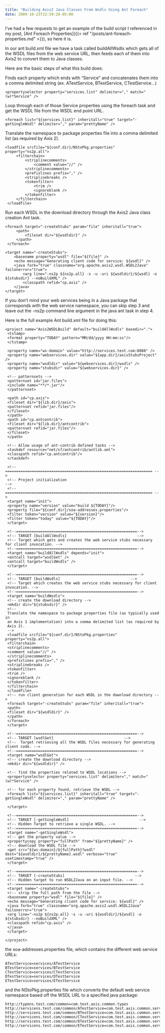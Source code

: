 ```yaml
---
title: "Building Axis2 Java Classes From Wsdls Using Ant Foreach"
date: 2009-10-23T22:59:28-05:00
---
```


I’ve had a few requests to get an example of the build script I referenced in my post, [Ant Foreach Properties]({{< ref "/posts/ant-foreach-properties.md" >}}), so here it is.

In our ant build.xml file we have a task called buildAllWsdls which gets all of the WSDL files from the web service URL, then feeds each of them into Axis2 to convert them to Java classes.

Here are the basic steps of what this build does:

Finds each property which ends with “Service” and concatenates them into a comma delimited string (ex. ATestService, BTestService, CTestService…)

```
<propertyselector property="services.list" delimiter="," match="(w)*Service" />
```

Loop through each of those Service properties using the foreach task and get the WSDL file from the WSDL end point URL.

```
<foreach list="${services.list}" inheritall="true" target="-getSingleWsdl" delimiter="," param="prettyName" />
```

Translate the namespace to package properties file into a comma delimited list (as required by Axis 2).

```
<loadfile srcfile="${conf.dir}/NStoPkg.properties" property="ns2p.all">
     <filterchain>
         <striplinecomments>
             <comment value="//" />
         </striplinecomments>
         <prefixlines prefix="," />
         <striplinebreaks />
         <tokenfilter>
             <trim />
             <ignoreblank />
         </tokenfilter>
     </filterchain>
 </loadfile>
```

Run each WSDL in the download directory through the Axis2 Java class creation Ant task.

```
<foreach target="-createStubs" param="file" inheritall="true">
     <path>
         <fileset dir="${wsdldir}" />
     </path>
 </foreach>
 
<target name="-createStubs">
    <basename property="wsdl" file="${file}" />
    <echo message="Generating client code for service: ${wsdl}" />
    <java fork="true" classname="org.apache.axis2.wsdl.WSDL2Java" failonerror="true">
        <arg line="-ns2p ${ns2p.all} -s -u -uri ${wsdldir}/${wsdl} -o ${stubsdir} --noBuildXML" />
        <classpath refid="cp.axis" />
    </java>
</target>
```

If you don’t mind your web services being in a Java package that corresponds with the web service namespace, you can skip step 3 and leave out the -ns2p command line argument in the java ant task in step 4.

Here is the full example Ant build.xml file for doing this:

```
<project name="Axis2WSDLBuild" default="buildAllWsdls" basedir=".">
 <tstamp>
 <format property="TODAY" pattern="MM/dd/yyyy HH:mm:ss"/>
 </tstamp>
 
 <property name="ws-domain" value="http://services.test.com:8080" />
 <property name="webservices.dir" value="${app.dir}/axisStubsProject" />
 <property name="wsdldir" value="${webservices.dir}/wsdls" />
 <property name="stubsdir" value="${webservices.dir}" />
 
 <!-- patternsets -->
 <patternset id="jar.files">
 <include name="**/*.jar"/>
 </patternset>
 
 <path id="cp.axis">
 <fileset dir="${lib.dir}/axis">
 <patternset refid="jar.files"/>
 </fileset>
 </path>
 <path id="cp.antcontrib">
 <fileset dir="${lib.dir}/antcontrib">
 <patternset refid="jar.files"/>
 </fileset>
 </path>
 
 <!-- Allow usage of ant-contrib defined tasks -->
 <taskdef resource="net/sf/antcontrib/antlib.xml">
 <classpath refid="cp.antcontrib"/>
 </taskdef>
 
 <!-- =================================================================== -->
 <!-- Project initialization                                              -->
 <!-- =================================================================== -->
 <target name="init">
 <property name="version" value="build ${TODAY}"/>
 <property file="${conf.dir}/soa-addresses.properties"/>
 <filter token="version" value="${version}"/>
 <filter token="today" value="${TODAY}"/>
 </target>
 
 <!--=======================================================-->
 <!-- TARGET [buildAllWsdls]                                -->
 <!-- Target which gets and creates the web service stubs necessary for client invocation. -->
 <!--=======================================================-->
 <target name="buildAllWsdls" depends="init">
 <antcall target="wsdlGet" />
 <antcall target="buildWsdls" />
 </target>
 
 <!--=======================================================-->
 <!-- TARGET [buildWsdls]                                -->
 <!-- Target which creates the web service stubs necessary for client invocation. -->
 <!--=======================================================-->
 <target name="buildWsdls">
 <!-- create the download directory -->
 <mkdir dir="${stubsdir}" />
 <!--
 Translate the namespace to package properties file (as typically used in
 an Axis 1 implementation) into a comma delimited list (as required by
 Axis 2).
 -->
 <loadfile srcfile="${conf.dir}/NStoPkg.properties" property="ns2p.all">
 <filterchain>
 <striplinecomments>
 <comment value="//" />
 </striplinecomments>
 <prefixlines prefix="," />
 <striplinebreaks />
 <tokenfilter>
 <trim />
 <ignoreblank />
 </tokenfilter>
 </filterchain>
 </loadfile>
 <!-- run client generation for each WSDL in the download directory -->
 <foreach target="-createStubs" param="file" inheritall="true">
 <path>
 <fileset dir="${wsdldir}" />
 </path>
 </foreach>
 </target>
 
 <!--=======================================================-->
 <!-- TARGET [wsdlGet]                                -->
 <!--  Target retrieving all the WSDL files necessary for generating client code. -->
 <!--=======================================================-->
 <target name="wsdlGet">
 <!-- create the download directory -->
 <mkdir dir="${wsdldir}" />
 
 <!-- find the properties related to WSDL locations -->
 <propertyselector property="services.list" delimiter="," match="(w)*Service" />
 
 <!-- for each property found, retrieve the WSDL -->
 <foreach list="${services.list}" inheritall="true" target="-getSingleWsdl" delimiter="," param="prettyName" />
 
 </target>
 
 <!--=======================================================-->
 <!-- TARGET [-getSingleWsdl]                                -->
 <!-- Hidden Target to retrieve a single WSDL. -->
 <!--=======================================================-->
 <target name="-getSingleWsdl">
 <!-- get the property value -->
 <propertycopy property="fullPath" from="${prettyName}" />
 <!-- download the WSDL file -->
 <get src="${ws-domain}/${fullPath}?wsdl" dest="${wsdldir}/${prettyName}.wsdl" verbose="true" usetimestamp="true" />
 </target>
 
 <!--=======================================================-->
 <!-- TARGET [-createStubs]                                -->
 <!-- Hidden target to run WSDL2Java on an input file. -->
 <!--=======================================================-->
 <target name="-createStubs">
 <!-- strip the full path from the file -->
 <basename property="wsdl" file="${file}" />
 <echo message="Generating client code for service: ${wsdl}" />
 <java fork="true" classname="org.apache.axis2.wsdl.WSDL2Java" failonerror="true">
 <arg line="-ns2p ${ns2p.all} -s -u -uri ${wsdldir}/${wsdl} -o ${stubsdir} --noBuildXML" />
 <classpath refid="cp.axis" />
 </java>
 </target>
 
</project>
```

the soa-addresses.properties file, which contains the different web service URLs:

```
ATestService=services/ATestService
BTestService=services/BTestService
CTestService=services/CTestService
DTestService=services/DTestService
ETestService=services/ETestService
```

and the NStoPkg.properties file which converts the default web service namespace based off the WSDL URL to a specified java package:

```
http://typens.test.com/common=com.test.axis.common.types
http://servicens.test.com/common/ATestService=com.test.axis.common.services.atestservice
http://servicens.test.com/common/BTestService=com.test.axis.common.services.btestservice
http://servicens.test.com/common/CTestService=com.test.axis.common.services.ctestservice
http://servicens.test.com/common/DTestService=com.test.axis.common.services.dtestservice
http://servicens.test.com/common/ETestService=com.test.axis.common.services.etestservice
```